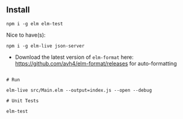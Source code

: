 ## Install
```
npm i -g elm elm-test
```
Nice to have(s):
```
npm i -g elm-live json-server
```
- Download the latest version of ```elm-format``` here: https://github.com/avh4/elm-format/releases for auto-formatting
```

# Run

elm-live src/Main.elm --output=index.js --open --debug

# Unit Tests

elm-test
